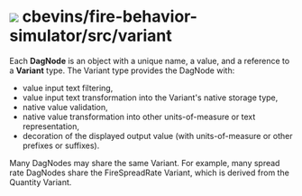 #  ![](favicon.png) cbevins/fire-behavior-simulator/src/variant

Each **DagNode** is an object with a unique name, a value, and a reference to a **Variant** type.  The Variant type provides the DagNode with:
- value input text filtering,
- value input text transformation into the Variant's native storage type,
- native value validation,
- native value transformation into other units-of-measure or text representation,
- decoration of the displayed output value (with units-of-measure or other prefixes or suffixes).

Many DagNodes may share the same Variant.  For example, many spread rate DagNodes share the FireSpreadRate Variant, which is derived from the Quantity Variant.

